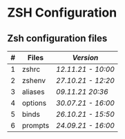 # ZSH Configuration

## Zsh configuration files

| \# | **Files** | ***Version*** |
| -- | --------------- | ----------- |
| 1 | zshrc | *12.11.21 - 10:00* |
| 2 | zshenv | *27.10.21 - 12:20* |
| 3 | aliases | *09.11.21 20:36* |
| 4 | options | *30.07.21 - 16:00* |
| 5 | binds | *26.10.21 - 15:50* |
| 6 | prompts | *24.09.21 - 16:00* |
